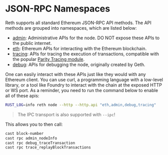 # JSON-RPC Namespaces

Reth supports all standard Ethereum JSON-RPC API methods. The API methods are grouped into namespaces, which are listed below:
* [admin](./admin.md): Administrative APIs for the node. DO NOT expose these APIs to the public internet.
* [eth](./eth.md): Ethereum APIs for interacting with the Ethereum blockchain.
* [tracing](./tracing.md): APIs for tracing the execution of transactions, compatible with the popular [Parity Tracing module](https://openethereum.github.io/JSONRPC-trace-module).
* [debug](./debug.md): APIs for debugging the node, originally created by Geth.
<!-- TODO: add missing ones -->

One can easily interact with these APIs just like they would with any Ethereum client. You can use curl, a programming language with a low-level library, or a tool like Foundry to interact with the chain at the exposed HTTP or WS port. As a reminder, you need to run the command below to enable all of these apis:

```bash
RUST_LOG=info reth node --http --http.api "eth,admin,debug,tracing"
```

> The IPC transport is also supported with `--ipc`!

This allows you to then call:

```bash
cast block-number
cast rpc admin_nodeInfo
cast rpc debug_traceTransaction
cast rpc trace_replayBlockTransactions
```